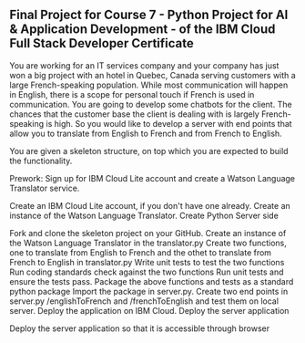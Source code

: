 ## Final Project for Course 7 - Python Project for AI & Application Development - of the IBM Cloud Full Stack Developer Certificate

You are working for an IT services company and your company has just won a big project with an hotel in Quebec, Canada serving customers with a large French-speaking population. While most communication will happen in English, there is a scope for personal touch if French is used in communication. You are going to develop some chatbots for the client. The chances that the customer base the client is dealing with is largely French-speaking is high. So you would like to develop a server with end points that allow you to translate from English to French and from French to English.

You are given a skeleton structure, on top which you are expected to build the functionality.

Prework: Sign up for IBM Cloud Lite account and create a Watson Language Translator service.

Create an IBM Cloud Lite account, if you don't have one already.
Create an instance of the Watson Language Translator.
Create Python Server side

Fork and clone the skeleton project on your GitHub.
Create an instance of the Watson Language Translator in the translator.py
Create two functions, one to translate from English to French and the othet to translate from French to English in translator.py
Write unit tests to test the two functions
Run coding standards check against the two functions
Run unit tests and ensure the tests pass.
Package the above functions and tests as a standard python package
Import the package in server.py. Create two end points in server.py /englishToFrench and /frenchToEnglish and test them on local server.
Deploy the application on IBM Cloud.
Deploy the server application

Deploy the server application so that it is accessible through browser
